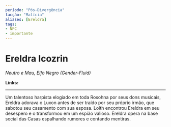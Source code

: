```yaml
---
período: "Pós-Divergência"
facção: "Malícia"
aliases: [Ereldra]
tags:
- NPC
- importante
---
```


# **Ereldra Icozrin**
*Neutro e Mau, Elfo Negro (Gender-Fluid)*

**Links:** 

---

Um talentoso harpista elogiado em toda Rosohna por seus dons musicais, Ereldra adorava o Luxon antes de ser traído por seu próprio irmão, que sabotou seu casamento com sua esposa. Lolth encontrou Ereldra em seu desespero e o transformou em um espião valioso. Ereldra opera na base social das Casas espalhando rumores e contando mentiras.